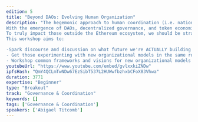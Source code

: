 ```yaml
---
edition: 5
title: "Beyond DAOs: Evolving Human Organization"
description: "The hegemonic approach to human coordination (i.e. nation states, corporations) is being challenged as those underserved and disempowered by the current system search for more open, adaptable, and representative solutions.
With the emergence of DAOs, decentralized governance, and token economics, we now have a new design space to engineer incentives and mechanisms that align human behavior. Projects like Aragon, DAOstack, Fairmint, Gnosis, Gitcoin, Commons Stack, and MolochDAO are all building, experimenting, and testing new ways to fund and govern human organizations. We want to build organizations that encourage sustainability over profit, stimulate regeneration instead of scarcity, and eliminate stakeholder misalignment seen in current cooperative models.
To truly impact those outside the Ethereum ecosystem, we should be strategically aligning experimentation around counter-hegemonic goals and visions. Only then will we be able to move 'beyond DAOs' into an evolved future of regenerative, sustainable, and cooperative human organization.
This workshop aims to:

-Spark discourse and discussion on what future we're ACTUALLY building towards
- Get those experimenting with new organizational models in the same room to discuss collaborative strategy, insights, and roadmaps
- Workshop common frameworks and visions for new organizational models to eliminate project silos, form counter-hegemonic strategies, and move the whole ecosystem forwards."
youtubeUrl: "https://www.youtube.com/embed/gvlxxkiZNDw"
ipfsHash: "QmY4QCLmTwNDw67EzSibT537L2HUWwfbzhxbCFoX83Vhwa"
duration: 3771
expertise: "Beginner"
type: "Breakout"
track: "Governance & Coordination"
keywords: []
tags: ['Governance & Coordination']
speakers: ['Abigael Titcomb']
---
```

